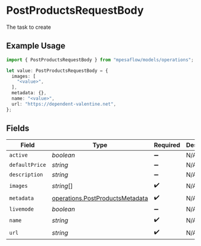 # PostProductsRequestBody

The task to create

## Example Usage

```typescript
import { PostProductsRequestBody } from "mpesaflow/models/operations";

let value: PostProductsRequestBody = {
  images: [
    "<value>",
  ],
  metadata: {},
  name: "<value>",
  url: "https://dependent-valentine.net",
};
```

## Fields

| Field                                                                              | Type                                                                               | Required                                                                           | Description                                                                        |
| ---------------------------------------------------------------------------------- | ---------------------------------------------------------------------------------- | ---------------------------------------------------------------------------------- | ---------------------------------------------------------------------------------- |
| `active`                                                                           | *boolean*                                                                          | :heavy_minus_sign:                                                                 | N/A                                                                                |
| `defaultPrice`                                                                     | *string*                                                                           | :heavy_minus_sign:                                                                 | N/A                                                                                |
| `description`                                                                      | *string*                                                                           | :heavy_minus_sign:                                                                 | N/A                                                                                |
| `images`                                                                           | *string*[]                                                                         | :heavy_check_mark:                                                                 | N/A                                                                                |
| `metadata`                                                                         | [operations.PostProductsMetadata](../../models/operations/postproductsmetadata.md) | :heavy_check_mark:                                                                 | N/A                                                                                |
| `livemode`                                                                         | *boolean*                                                                          | :heavy_minus_sign:                                                                 | N/A                                                                                |
| `name`                                                                             | *string*                                                                           | :heavy_check_mark:                                                                 | N/A                                                                                |
| `url`                                                                              | *string*                                                                           | :heavy_check_mark:                                                                 | N/A                                                                                |